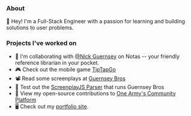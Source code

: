 ### About

👋 Hey! I'm a Full-Stack Engineer with a passion for learning and building solutions to user problems.

### Projects I've worked on
- 🤝 I'm collaborating  with [@Nick Guernsey](https://github.com/nguernse) on Notas -- your friendly reference librarian in your pocket.
- 🎮 Check out the mobile game [TipTapGo](https://tiptapgo.app)
- 📽️ Read some screenplays at [Guernsey Bros](https://guernseybros.com)
- 📑 Test out the [ScreenplayJS Parser](https://github.com/Guernsey-Creative/screenplay-js) that runs Guernsey Bros
- 🔗 View my open-source contributions to [One Army's Community Platform](https://github.com/ONEARMY/community-platform/pulls?q=author%3Aaaronguernsey+)
- 🖥️ Check out my [portfolio site](https://aaronguernsey.com).

<!--
**aaronguernsey/aaronguernsey** is a ✨ _special_ ✨ repository because its `README.md` (this file) appears on your GitHub profile.

Here are some ideas to get you started:

- 🔭 I’m currently working on ...
- 🌱 I’m currently learning ...
- 👯 I’m looking to collaborate on ...
- 🤔 I’m looking for help with ...
- 💬 Ask me about ...
- 📫 How to reach me: ...
- 😄 Pronouns: ...
- ⚡ Fun fact: ...
-->
